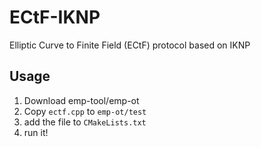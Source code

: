 # ECtF-IKNP
Elliptic Curve to Finite Field (ECtF) protocol based on IKNP

## Usage
1. Download emp-tool/emp-ot
2. Copy `ectf.cpp` to `emp-ot/test`
3. add the file to `CMakeLists.txt`
4. run it!